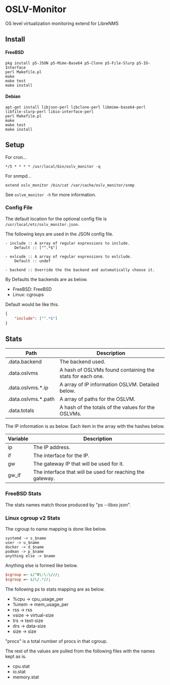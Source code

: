 # OSLV-Monitor

OS level virtualization monitoring extend for LibreNMS

## Install

#### FreeBSD

```shell
pkg install p5-JSON p5-Mime-Base64 p5-Clone p5-File-Slurp p5-IO-Interface
perl Makefile.pl
make
make test
make install
```

#### Debian

```shell
apt-get install libjson-perl libclone-perl libmime-base64-perl libfile-slurp-perl libio-interface-perl
perl Makefile.pl
make
make test
make install
```

## Setup

For cron...

```
*/5 * * * * /usr/local/bin/oslv_monitor -q
```

For snmpd...

```
extend oslv_monitor /bin/cat /var/cache/oslv_monitor/snmp
```

See `oslvm_monitor -h` for more information.

### Config File

The default location for the optional config file is
`/usr/local/etc/oslv_monitor.json`.

The following keys are used in the JSON config file.

    - include :: A array of regular expressions to include.
        Default :: ["^.*$"]

    - exlcude :: A array of regular expressions to exlclude.
        Default :: undef

    - backend :: Override the the backend and automatically choose it.

By Defaults the backends are as below.

- FreeBSD: FreeBSD
- Linux: cgroups

Default would be like this.

```json
{
    "include": ["^.*$"]
}
```

## Stats

| Path                | Description                                               |
|---------------------|-----------------------------------------------------------|
| .data.backend       | The backend used.                                         |
| .data.oslvms        | A hash of OSLVMs found containing the stats for each one. |
| .data.oslvms.*.ip   | A array of IP information OSLVM. Detailed below.          |
| .data.oslvms.*.path | A array of paths for the OSLVM.                           |
| .data.totals        | A hash of the totals of the values for the OSLVMs.        |

The IP information is as below. Each item in the array with the hashes below.

| Variable | Description                                               |
|----------|-----------------------------------------------------------|
| ip       | The IP address.                                           |
| if       | The interface for the IP.                                 |
| gw       | The gateway IP that will be used for it.                  |
| gw_if    | The interface that will be used for reaching the gateway. |

### FreeBSD Stats

The stats names match those produced by "ps --libxo json".

### Linux cgroup v2 Stats

The cgroup to name mapping is done like below.

    systemd -> s_$name
    user -> u_$name
    docker -> d_$name
    podman -> p_$name
    anything else -> $name

Anything else is formed like below.

```perl
$cgroup =~ s/^0\:\:\///;
$cgroup =~ s/\/.*//;
```

The following ps to stats mapping are as below.

- %cpu -> cpu_usage_per
- %mem -> mem_usage_per
- rss -> rss
- vsize -> virtual-size
- trs -> text-size
- drs -> data-size
- size -> size

"procs" is a total number of procs in that cgroup.

The rest of the values are pulled from the following files with
the names kept as is.

- cpu.stat
- io.stat
- memory.stat
